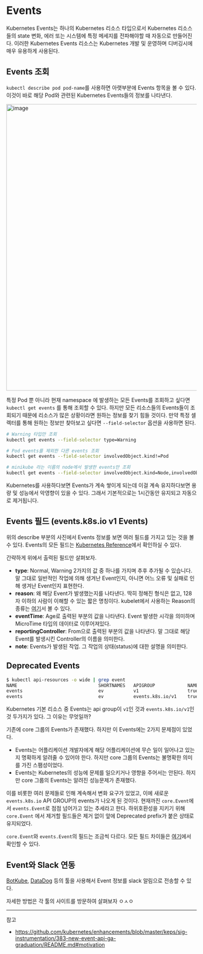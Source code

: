 # Events

Kubernetes Events는 하나의 Kubernetes 리소스 타입으로서 Kubernetes 리소스들의 state 변화, 에러 또는 시스템에 특정 메세지를 전파해야할 때 자동으로 만들어진다. 이러한 Kubernetes Events 리소스는 Kubernetes 개발 및 운영하며 디버깅시에 매우 유용하게 사용된다.

## Events 조회

`kubectl describe pod pod-name`를 사용하면 아랫부분에 Events 항목을 볼 수 있다. 이것이 바로 해당 Pod와 관련된 Kubernetes Events들의 정보를 나타낸다.

<img width="756" alt="image" src="https://github.com/rlaisqls/TIL/assets/81006587/5f22c8df-9ff9-480d-983d-308a2691c691">

특정 Pod 뿐 아니라 현재 namespace 에 발생하는 모든 Events를 조회하고 싶다면 `kubectl get events` 를 통해 조회할 수 있다. 하지만 모든 리소스들의 Events들이 조회되기 때문에 리소스가 많은 상황이라면 원하는 정보를 찾기 힘들 것이다. 만약 특정 셀렉터를 통해 원하는 정보만 찾아보고 싶다면 `--field-selector` 옵션을 사용하면 된다.

```bash
# Warning 타입만 조회
kubectl get events --field-selector type=Warning

# Pod events를 제외한 다른 events 조회
kubectl get events --field-selector involvedObject.kind!=Pod

# minikube 라는 이름의 node에서 발생한 events만 조회
kubectl get events --field-selector involvedObject.kind=Node,involvedObject.name=minikube
```

Kubernetes를 사용하다보면 Events가 계속 쌓이게 되는데 이걸 계속 유지하다보면 용량 및 성능에서 악영향이 있을 수 있다. 그래서 기본적으로는 1시간동안 유지되고 자동으로 제거됩니다.

## Events 필드 (events.k8s.io v1 Events)

위의 describe 부분의 사진에서 Events 정보를 보면 여러 필드를 가지고 있는 것을 볼 수 있다. Events의 모든 필드는 [Kubernetes Reference](https://kubernetes.io/docs/reference/generated/kubernetes-api/v1.22/#event-v1-events-k8s-io)에서 확인하실 수 있다.

간략하게 위에서 출력된 필드만 살펴보자.

- **type**: Normal, Warning 2가지의 값 중 하나를 가지며 추후 추가될 수 있습니다. 말 그대로 일반적인 작업에 의해 생겨난 Event인지, 아니면 어느 오류 및 실패로 인해 생겨난 Event인지 표현한다.
- **reason**: 왜 해당 Event가 발생했는지를 나타낸다. 딱히 정해진 형식은 없고, 128자 이하의 사람이 이해할 수 있는 짧은 명칭이다. kubelet에서 사용하는 Reason의 종류는 [여기](https://github.com/kubernetes/kubernetes/blob/master/pkg/kubelet/events/event.go)서 볼 수 있다.
- **eventTime**: Age로 출력된 부분의 값을 나타낸다. Event 발생한 시각을 의미하며 MicroTime 타입의 데이터로 이루어져있다.
- **reportingController**: From으로 출력된 부분의 값을 나타낸다. 말 그대로 해당 Event를 발생시킨 Controller의 이름을 의미한다.
- **note**: Events가 발생된 작업. 그 작업의 상태(status)에 대한 설명을 의미한다.

## Deprecated Events

```bash
$ kubectl api-resources -o wide | grep event
NAME                              SHORTNAMES   APIGROUP            NAMESPACED   KIND                             VERBS
events                            ev           v1                  true         Event                            create,delete,deletecollection,get,list,patch,update,watch
events                            ev           events.k8s.io/v1    true         Event                            create,delete,deletecollection,get,list,patch,update,watch
```

Kubernetes 기본 리소스 중 Events는 api group이 `v1`인 것과 `events.k8s.io/v1`인 것 두가지가 있다. 그 이유는 무엇일까? 

기존에 core 그룹의 Events가 존재했다. 하지만 이 Events에는 2가지 문제점이 있었다.

- Events는 어플리케이션 개발자에게 해당 어플리케이션에 무슨 일이 일어나고 있는지 명확하게 알려줄 수 있어야 한다. 하지만 core 그룹의 Events는 불명확한 의미를 가진 스팸성이었다.
- Events는 Kubernetes의 성능에 문제를 일으키거나 영향을 주어서는 안된다. 하지만 core 그룹의 Events는 알려진 성능문제가 존재했다.

이를 비롯한 여러 문제들로 인해 계속해서 변화 요구가 있었고, 이에 새로운 `events.k8s.io` API GROUP의 events가 나오게 된 것이다. 현재까진 `core.Event`에서 `events.Event`로 점점 넘어가고 있는 추세라고 한다. 하위호환성을 지키기 위해 `core.Event` 에서 제거할 필드들은 제거 없이 앞에 Deprecated prefix가 붙은 상태로 유지되었다.

`core.Event`와 `events.Event`의 필드는 조금씩 다르다. 모든 필드 차이들은 [여기](https://github.com/kubernetes/enhancements/blob/master/keps/sig-instrumentation/383-new-event-api-ga-graduation/README.md#backward-compatibility)에서 확인할 수 있다. 

## Event와 Slack 연동

[BotKube](https://botkube.io/), [DataDog](https://docs.datadoghq.com/events/) 등의 툴을 사용해서 Event 정보를 slack 알림으로 전송할 수 있다.

자세한 방법은 각 툴의 사이트를 방문하여 살펴보자 ㅇㅅㅇ

---
참고
- https://github.com/kubernetes/enhancements/blob/master/keps/sig-instrumentation/383-new-event-api-ga-graduation/README.md#motivation